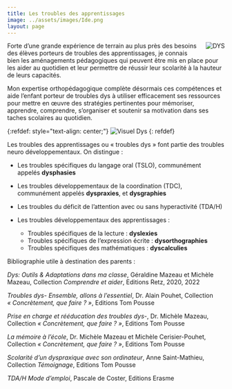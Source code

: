 ```yaml
---
title: Les troubles des apprentissages
image: ../assets/images/Ide.png
layout: page
---
```



<img style="float: right; vertical-align:middle;margin:0px 0px 10px 20px" alt="DYS" src="../assets/images/DYS_adaptation2.jpg">
Forte d’une grande expérience de terrain au plus près des besoins des élèves porteurs de
troubles des apprentissages, je connais bien les aménagements pédagogiques qui peuvent
être mis en place pour les aider au quotidien et leur permettre de réussir leur
scolarité à la hauteur de leurs capacités.



Mon expertise orthopédagogique complète désormais ces compétences et aide l’enfant
porteur de troubles dys à utiliser efficacement ses ressources pour mettre en œuvre des
stratégies pertinentes pour mémoriser, apprendre, comprendre, s’organiser et soutenir sa
motivation dans ses taches scolaires au quotidien.

{:refdef: style="text-align: center;"}
![Visuel Dys](../assets/images/Visuel_dys.png)
{: refdef}

Les troubles des apprentissages ou « troubles dys » font partie des troubles neuro
développementaux. On distingue :

* Les troubles spécifiques du langage oral (TSLO), communément appelés
**dysphasies**
* Les troubles développementaux de la coordination (TDC), communément appelés
**dyspraxies**, et **dysgraphies**
* Les troubles du déficit de l’attention avec ou sans hyperactivité (TDA/H)
* Les troubles développementaux des apprentissages :

    * Troubles spécifiques de la lecture : **dyslexies**
    * Troubles spécifiques de l’expression écrite : **dysorthographies**
    * Troubles spécifiques des mathématiques : **dyscalculies**

Bibliographie utile à destination des parents :

_Dys: Outils & Adaptations dans ma classe_, Géraldine Mazeau et Michèle Mazeau, Collection _Comprendre et aider_, Editions Retz, 2020, 2022

_Troubles dys- Ensemble, allons à l’essentiel_, Dr. Alain Pouhet, Collection _« Concrètement,
que faire ? »_, Editions Tom Pousse

_Prise en charge et rééducation des troubles dys-_, Dr. Michèle Mazeau, Collection
_« Concrètement, que faire ? »_, Editions Tom Pousse

_La mémoire à l’école_, Dr. Michèle Mazeau et Michèle Cerisier-Pouhet, Collection
_« Concrètement, que faire ? »_, Editions Tom Pousse

_Scolarité d’un dyspraxique avec son ordinateur_, Anne Saint-Mathieu, Collection _Témoignage_,
Editions Tom Pousse

_TDA/H Mode d’emploi_, Pascale de Coster, Editions Erasme